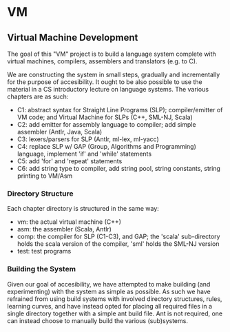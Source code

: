 # VM

<h2>Virtual Machine Development</h2>

The goal of this "VM" project is to build a language system complete
with virtual machines, compilers, assemblers and translators
(e.g. to C).

We are constructing the system in small steps, gradually and
incrementally for the purpose of accesibility. It ought to be
also possible to use the material in a CS introductory
lecture on language systems. The various chapters are as such:

* C1: abstract syntax for Straight Line Programs (SLP); compiler/emitter of VM code; and Virtual Machine for SLPs (C++, SML-NJ, Scala)
* C2: add emitter for assembly language to compiler; add simple assembler (Antlr, Java, Scala)
* C3: lexers/parsers for SLP (Antlr, ml-lex, ml-yacc)
* C4: replace SLP w/ GAP (Group, Algorithms and Programming) language, implement 'if' and 'while' statements
* C5: add 'for' and 'repeat' statements
* C6: add string type to compiler, add string pool, string constants, string printing to VM/Asm

<h3>Directory Structure</h3>

Each chapter directory is structured in the same way:

* vm: the actual virtual machine (C++)
* asm: the assembler (Scala, Antlr)
* comp: the compiler for SLP (C1-C3), and GAP; the 'scala'
  sub-directory holds the scala version of the compiler, 'sml'
  holds the SML-NJ version
* test: test programs

<h3>Building the System</h3>

Given our goal of accesibility, we have attempted to make building
(and experimenting) with the system as simple as possible. As
such we have refrained from using build systems with involved
directory structures, rules, learning curves, and have instead opted
for placing all required files in a single directory together with a
simple ant build file. Ant is not required, one can
instead choose to manually build the various (sub)systems.





